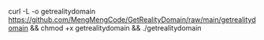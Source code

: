 curl -L -o getrealitydomain https://github.com/MengMengCode/GetRealityDomain/raw/main/getrealitydomain && chmod +x getrealitydomain && ./getrealitydomain
